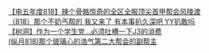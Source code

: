 [【电五年度818】辣个骨骼惊奇的全区全服顶尖首甲帮会风陵渡](http://tieba.baidu.com/p/2989632916?see_lz=1&pn=)   
[（818）那个不奶丐帮的  我又来了  有本事扒久深吧 YY扒敢吗](http://tieba.baidu.com/p/2989235700?see_lz=1&pn=)   
[【树洞】作为一个学生党…必须吐槽一下J3的消费](http://tieba.baidu.com/p/2989382258?see_lz=1&pn=)   
[(纵月818)那个玻璃心的浩气第二大帮会的副帮主](http://tieba.baidu.com/p/2989665296?see_lz=1&pn=)   
